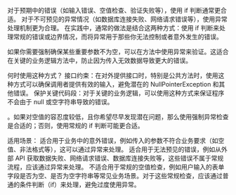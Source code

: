 


对于预期中的错误（如输入错误、空值检查、验证失败等），使用 if 判断通常更合适。
对于不可预见的异常情况（如数据库连接失败、网络请求错误等），使用异常处理机制更为合理。
在实践中，通常的做法是结合这两种方式：使用 if 判断来处理常规的错误或边界情况，而将异常用于那些你无法控制或者意外发生的错误。



如果你需要强制确保某些重要参数不为空，可以在方法中使用异常来验证。这适合在关键的业务逻辑方法中，防止因为传入无效数据导致更大的错误。



何时使用这种方式？
接口约束：在对外提供接口时，特别是公共方法时，使用这种方式可以确保调用者提供有效的输入，避免潜在的 NullPointerException 和其他错误。
保护关键代码段：对于关键的业务逻辑，可以使用这种方式来保证程序不会由于 null 或空字符串导致的错误。


。如果对空值的容忍度较低，且你希望尽早发现潜在问题，那么使用强制异常检查是合适的；否则，使用常规的 if 判断可能更合适。


适用场景：
适合用于业务中的意外错误，例如传入的参数不符合业务要求（如空值、非法格式等），这可以通过异常来处理。
适合用于无法预见的错误，例如从外部 API 获取数据失败、网络请求错误、数据库连接失败等，这些错误不属于常规流程，应该通过异常来处理。
不适合用于常规的空值检查，例如用户输入的表单字段是否为空、是否为空字符串等常见业务场景。对于这些常规检查，应该通过普通的条件判断（if）来处理，避免过度使用异常。